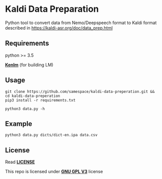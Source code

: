 
# Kaldi Data Preparation
Python tool to convert data from Nemo/Deepspeech format to Kaldi format described in https://kaldi-asr.org/doc/data_prep.html

## Requirements
python >= 3.5

**[Kenlm](https://github.com/kpu/kenlm)** (for building LM)

## Usage
```
git clone https://github.com/samespace/kaldi-data-preperation.git && cd kaldi-data-preperation
pip3 install -r requirements.txt

python3 data.py -h
```

## Example
```
python3 data.py dicts/dict-en.ipa data.csv
```

## License
Read **[LICENSE](LICENSE)** 

This repo is licensed under **[GNU GPL V3](https://www.gnu.org/licenses/gpl-3.0.en.html)** license